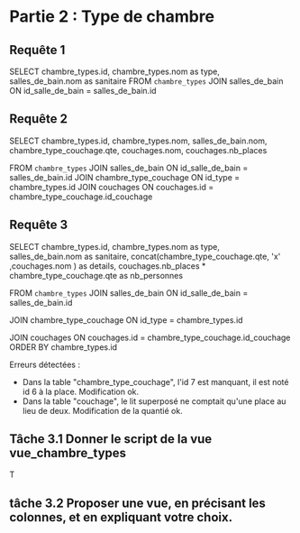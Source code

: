 # Partie 2 : Type de chambre

## Requête 1

SELECT chambre_types.id,
chambre_types.nom as type, 
salles_de_bain.nom as sanitaire
FROM `chambre_types`
JOIN salles_de_bain
ON id_salle_de_bain = salles_de_bain.id

## Requête 2
SELECT chambre_types.id,
chambre_types.nom, 
salles_de_bain.nom,
chambre_type_couchage.qte,
couchages.nom,
couchages.nb_places

FROM `chambre_types`
JOIN salles_de_bain
ON id_salle_de_bain = salles_de_bain.id
JOIN chambre_type_couchage
ON id_type = chambre_types.id
JOIN couchages
ON couchages.id = chambre_type_couchage.id_couchage

## Requête 3

SELECT chambre_types.id,
chambre_types.nom as type, 
salles_de_bain.nom as sanitaire,
concat(chambre_type_couchage.qte, 'x' ,couchages.nom ) as details,
couchages.nb_places * chambre_type_couchage.qte as nb_personnes

FROM `chambre_types`
JOIN salles_de_bain
ON id_salle_de_bain = salles_de_bain.id

JOIN chambre_type_couchage
ON id_type = chambre_types.id

JOIN couchages
ON couchages.id = chambre_type_couchage.id_couchage
ORDER BY chambre_types.id


Erreurs détectées : 
- Dans la table "chambre_type_couchage", l'id 7 est manquant, il est noté id 6 à la place. Modification ok.
- Dans la table "couchage", le lit superposé ne comptait qu'une place au lieu de deux. Modification de la quantié ok.

## Tâche 3.1 Donner le script de la vue vue_chambre_types

T
## tâche 3.2 Proposer une vue, en précisant les colonnes, et en expliquant votre choix.
